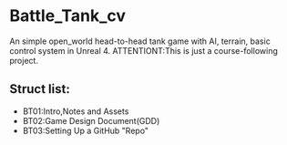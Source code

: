 # Battle_Tank_cv
An simple open_world head-to-head tank game with AI, terrain, basic control system in Unreal 4.
ATTENTIONT:This is just a course-following project.

## Struct list:
* BT01:Intro,Notes and Assets
* BT02:Game Design Document(GDD)
* BT03:Setting Up a GitHub "Repo"